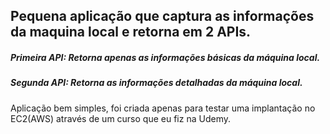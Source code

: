 ## Pequena aplicação que captura as informações da maquina local e retorna em 2 APIs.

##### Primeira API: Retorna apenas as informações básicas da máquina local.
##### Segunda API: Retorna as informações detalhadas da máquina local.



Aplicação bem simples, foi criada apenas para testar uma implantação no EC2(AWS) através de um curso que eu fiz na Udemy.
